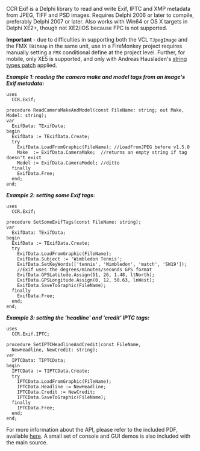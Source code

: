 CCR Exif is a Delphi library to read and write Exif, IPTC and XMP metadata from JPEG, TIFF and PSD images. Requires Delphi 2006 or later to compile, preferably Delphi 2007 or later. Also works with Win64 or OS X targets in Delphi XE2+, though not XE2/iOS because FPC is not supported.

**Important** - due to difficulties in supporting both the VCL `TJpegImage` and the FMX `TBitmap` in the same unit, use in a FireMonkey project requires manually setting a `FMX` conditional define at the project level. Further, for mobile, only XE5 is supported, and only with Andreas Hausladen's [string types patch](http://andy.jgknet.de/blog/2013/10/the-return-of-the-byte-strings/) applied.

**_Example 1: reading the camera make and model tags from an image's Exif metadata:_**
```
uses
  CCR.Exif;

procedure ReadCameraMakeAndModel(const FileName: string; out Make, Model: string);
var
  ExifData: TExifData;
begin
  ExifData := TExifData.Create;
  try
    ExifData.LoadFromGraphic(FileName); //LoadFromJPEG before v1.5.0   
    Make  := ExifData.CameraMake;  //returns an empty string if tag doesn't exist
    Model := ExifData.CameraModel; //ditto
  finally
    ExifData.Free;
  end;
end;
```

**_Example 2: setting some Exif tags:_**
```
uses
  CCR.Exif;

procedure SetSomeExifTags(const FileName: string);
var
  ExifData: TExifData;
begin
  ExifData := TExifData.Create;
  try
    ExifData.LoadFromGraphic(FileName);
    ExifData.Subject := 'Wimbledon Tennis';
    ExifData.SetKeyWords(['tennis', 'Wimbledon', 'match', 'SW19']);
    //Exif uses the degrees/minutes/seconds GPS format
    ExifData.GPSLatitude.Assign(51, 26, 1.48, ltNorth);
    ExifData.GPSLongitude.Assign(0, 12, 50.63, lnWest);
    ExifData.SaveToGraphic(FileName); 
  finally
    ExifData.Free;
  end;
end;
```

**_Example 3: setting the 'headline' and 'credit' IPTC tags:_**
```
uses
  CCR.Exif.IPTC;

procedure SetIPTCHeadlineAndCredit(const FileName,
  NewHeadline, NewCredit: string);
var
  IPTCData: TIPTCData;
begin
  IPTCData := TIPTCData.Create;
  try
    IPTCData.LoadFromGraphic(FileName);
    IPTCData.Headline := NewHeadline;
    IPTCData.Credit := NewCredit;
    IPTCData.SaveToGraphic(FileName);
  finally
    IPTCData.Free;
  end;
end;
```

For more information about the API, please refer to the included PDF, available [here](./Documentation.pdf). A small set of console and GUI demos is also included with the main source.
